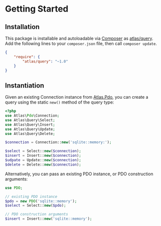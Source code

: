 # Getting Started

## Installation

This package is installable and autoloadable via [Composer](https://getcomposer.org/)
as [atlas/query](https://packagist.org/packages/atlas/query). Add the following lines
to your `composer.json` file, then call `composer update`.

```json
{
    "require": {
        "atlas/query": "~1.0"
    }
}
```

## Instantiation

Given an existing Connection instance from [Atlas.Pdo][], you can create a query
using the static `new()` method of the query type:

```php
<?php
use Atlas\Pdo\Connection;
use Atlas\Query\Select;
use Atlas\Query\Insert;
use Atlas\Query\Update;
use Atlas\Query\Delete;

$connection = Connection::new('sqlite::memory:');

$select = Select::new($connection);
$insert = Insert::new($connection);
$udpate = Update::new($connection);
$delete = Delete::new($connection);
```

Alternatively, you can pass an existing PDO instance, or PDO construction arguments:

```php
use PDO;

// existing PDO instance
$pdo = new PDO('sqlite::memory');
$select = Select::new($pdo);

// PDO construction arguments
$insert = Insert::new('sqlite::memory');
```

[Atlas.Pdo]: https://github.com/atlasphp/Atlas.Pdo
